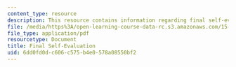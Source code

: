 ```yaml
---
content_type: resource
description: This resource contains information regarding final self-evaluation.
file: /media/https%3A/open-learning-course-data-rc.s3.amazonaws.com/15-279-management-communication-for-undergraduates-fall-2012/6dd0fd0dc606c575b4e0578a08550bf2_MIT15_279F12_eval_final.pdf
file_type: application/pdf
resourcetype: Document
title: Final Self-Evaluation
uid: 6dd0fd0d-c606-c575-b4e0-578a08550bf2
---
```

